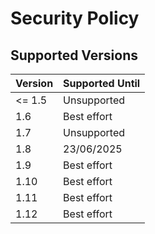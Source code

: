 # Security Policy

## Supported Versions

| Version | Supported Until |
| ------- | --------------- |
| <= 1.5  | Unsupported     |
| 1.6     | Best effort     |
| 1.7     | Unsupported     |
| 1.8     | 23/06/2025      |
| 1.9     | Best effort     |
| 1.10    | Best effort     |
| 1.11    | Best effort     |
| 1.12    | Best effort     |
